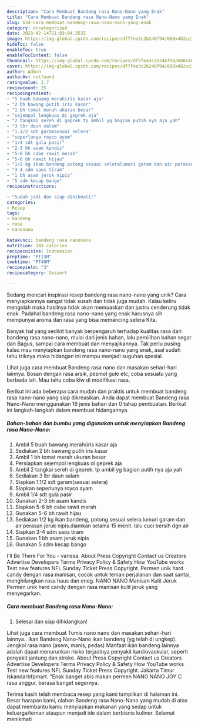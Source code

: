 ```yaml
---
description: "Cara Membuat Bandeng rasa Nano-Nano yang Enak"
title: "Cara Membuat Bandeng rasa Nano-Nano yang Enak"
slug: 634-cara-membuat-bandeng-rasa-nano-nano-yang-enak
category: Uncategorized
date: 2023-02-14T21:03:04.353Z
image: https://img-global.cpcdn.com/recipes/df7fea3c2b246f94/680x482cq70/bandeng-rasa-nano-nano-foto-resep-utama.jpg
hideToc: false
enableToc: true
enableTocContent: false
thumbnail: https://img-global.cpcdn.com/recipes/df7fea3c2b246f94/680x482cq70/bandeng-rasa-nano-nano-foto-resep-utama.jpg
cover: https://img-global.cpcdn.com/recipes/df7fea3c2b246f94/680x482cq70/bandeng-rasa-nano-nano-foto-resep-utama.jpg
author: Admin
authorAv: notfound
ratingvalue: 3.7
reviewcount: 25
recipeingredient:
- "5 buah bawang merahiris kasar aja"
- "2 bh bawang putih iris kasar"
- "1 bh tomat merah ukuran besar"
- "sejempol lengkuas di geprek aja"
- "2 tangkai sereh di geprek tp ambil yg bagian putih nya aja yah"
- "3 lbr daun salam"
- "1.1/2 sdt garamsesuai selera"
- "seperlunya royco ayam"
- "1/4 sdt gula pasir"
- "2-3 bh asam kandis"
- "5-6 bh cabe rawit merah"
- "5-6 bh rawit hijau"
- "1/2 kg ikan bandeng potong sesuai seleralumuri garam dan air perasan jeruk nipisdiamkan selama 15 menit lalu cuci bersih dgn air"
- "3-4 sdm saos tiram"
- "1 bh asam jeruk nipis"
- "5 sdm kecap bango"
recipeinstructions:

- "Sudah jadi dan siap dinikmati!"
categories:
- Resep
tags:
- bandeng
- rasa
- nanonano

katakunci: bandeng rasa nanonano 
nutrition: 183 calories
recipecuisine: Indonesian
preptime: "PT13M"
cooktime: "PT48M"
recipeyield: "3"
recipecategory: Dessert

---
```





Sedang mencari inspirasi resep bandeng rasa nano-nano yang unik? Cara menyiapkannya sangat tidak susah dan tidak juga mudah. Kalau keliru mengolah maka hasilnya tidak akan memuaskan dan justru cenderung tidak enak. Padahal bandeng rasa nano-nano yang enak harusnya sih mempunyai aroma dan rasa yang bisa memancing selera Kita.





Banyak hal yang sedikit banyak berpengaruh terhadap kualitas rasa dari bandeng rasa nano-nano, mulai dari jenis bahan, lalu pemilihan bahan segar dan Bagus, sampai cara membuat dan menyajikannya. Tak perlu pusing kalau mau menyiapkan bandeng rasa nano-nano yang enak,      asal sudah tahu triknya maka hidangan ini mampu menjadi suguhan spesial.














Lihat juga cara membuat Bandeng rasa nano dan masakan sehari-hari lainnya. Bosan dengan rasa arsik, pesmol gule etc, coba sesuatu yang berbeda lah. Mau tahu coba klw di modifikasi rasa.






Berikut ini ada beberapa cara mudah dan praktis untuk membuat bandeng rasa nano-nano yang siap dikreasikan. Anda dapat membuat Bandeng rasa Nano-Nano menggunakan 16 jenis bahan dan 0 tahap pembuatan. Berikut ini langkah-langkah dalam membuat hidangannya.

<!--inarticleads1-->

##### Bahan-bahan dan bumbu yang digunakan untuk menyiapkan Bandeng rasa Nano-Nano:

1. Ambil 5 buah bawang merah(iris kasar aja
1. Sediakan 2 bh bawang putih iris kasar
1. Ambil 1 bh tomat merah ukuran besar
1. Persiapkan sejempol lengkuas di geprek aja
1. Ambil 2 tangkai sereh di geprek. tp ambil yg bagian putih nya aja yah
1. Sediakan 3 lbr daun salam
1. Siapkan 1.1/2 sdt garam(sesuai selera)
1. Siapkan seperlunya royco ayam
1. Ambil 1/4 sdt gula pasir
1. Gunakan 2-3 bh asam kandis
1. Siapkan 5-6 bh cabe rawit merah
1. Gunakan 5-6 bh rawit hijau
1. Sediakan 1/2 kg ikan bandeng, potong sesuai selera.lumuri garam dan air perasan jeruk nipis.diamkan selama 15 menit. lalu cuci bersih dgn air
1. Siapkan 3-4 sdm saos tiram
1. Gunakan 1 bh asam jeruk nipis
1. Gunakan 5 sdm kecap bango


I&#39;ll Be There For You - vanesa. About Press Copyright Contact us Creators Advertise Developers Terms Privacy Policy &amp; Safety How YouTube works Test new features NFL Sunday Ticket Press Copyright. Permen unik hard candy dengan rasa manisan, cocok untuk teman perjalanan dan saat santai, menghilangkan rasa haus dan eneg. NANO NANO Manisan Kulit Jeruk Permen unik hard candy dengan rasa manisan kulit jeruk yang menyegarkan. 

<!--inarticleads2-->

##### Cara membuat Bandeng rasa Nano-Nano:


1. Selesai dan siap dihidangkan!

Lihat juga cara membuat Tumis nano nano dan masakan sehari-hari lainnya.. Ikan Bandeng Nano-Nano ikan bandeng (yg telah di ungkep). Jengkol rasa nano (asem, manis, pedas) Manfaat ikan bandeng lainnya adalah dapat menurunkan risiko terjadinya penyakit kardiovaskular, seperti penyakit jantung dan stroke. About Press Copyright Contact us Creators Advertise Developers Terms Privacy Policy &amp; Safety How YouTube works Test new features NFL Sunday Ticket Press Copyright. Jakarta Timur iskandarbfpmart. &#34;Enak banget abis makan permen NANO NANO JOY C rasa anggur, berasa banget segernya. 

Terima kasih telah membaca resep yang kami tampilkan di halaman ini. Besar harapan kami, olahan Bandeng rasa Nano-Nano yang mudah di atas dapat membantu kamu menyiapkan makanan yang sedap untuk keluarga/teman ataupun menjadi ide dalam berbisnis kuliner. Selamat menikmati
